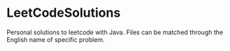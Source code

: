 # LeetCodeSolutions
Personal solutions to leetcode with Java.
Files can be matched through the English name of specific problem. 
